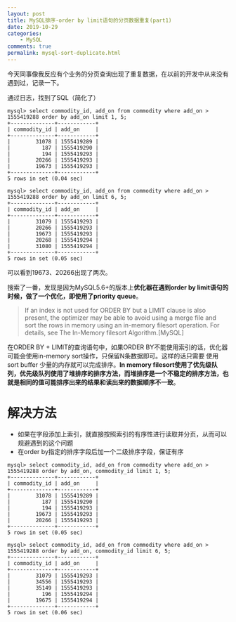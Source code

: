 ```yaml
---
layout: post
title: MySQL排序-order by limit语句的分页数据重复(part1)
date: 2019-10-29
categories:
    - MySQL
comments: true
permalink: mysql-sort-duplicate.html
---
```


今天同事像我反应有个业务的分页查询出现了重复数据，在以前的开发中从来没有遇到过，记录一下。

通过日志，找到了SQL（简化了）
```
mysql> select commodity_id, add_on from commodity where add_on > 1555419288 order by add_on limit 1, 5;
+--------------+------------+
| commodity_id | add_on     |
+--------------+------------+
|        31078 | 1555419289 |
|          187 | 1555419290 |
|          194 | 1555419293 |
|        20266 | 1555419293 |
|        19673 | 1555419293 |
+--------------+------------+
5 rows in set (0.04 sec)

mysql> select commodity_id, add_on from commodity where add_on > 1555419288 order by add_on limit 6, 5;
+--------------+------------+
| commodity_id | add_on     |
+--------------+------------+
|        31079 | 1555419293 |
|        20266 | 1555419293 |
|        19673 | 1555419293 |
|        20268 | 1555419294 |
|        31080 | 1555419294 |
+--------------+------------+
5 rows in set (0.05 sec)
```
可以看到19673、20266出现了两次。

搜索了一番，发现是因为MySQL5.6+的版本上**优化器在遇到order by limit语句的时候，做了一个优化，即使用了priority queue**。

> If an index is not used for ORDER BY but a LIMIT clause is also present, the optimizer may be able to avoid using a merge file and sort the rows in memory using an in-memory filesort operation. For details, see The In-Memory filesort Algorithm.[MySQL]

在ORDER BY + LIMIT的查询语句中，如果ORDER BY不能使用索引的话，优化器可能会使用in-memory sort操作，只保留N条数据即可。这样的话只需要 使用sort buffer 少量的内存就可以完成排序。**In memory filesort使用了优先级队列，优先级队列使用了堆排序的排序方法，而堆排序是一个不稳定的排序方法，也就是相同的值可能排序出来的结果和读出来的数据顺序不一致**。

# 解决方法
- 如果在字段添加上索引，就直接按照索引的有序性进行读取并分页，从而可以规避遇到的这个问题
- 在order by指定的排序字段后加一个二级排序字段，保证有序

```
mysql> select commodity_id, add_on from commodity where add_on > 1555419288 order by add_on, commodity_id limit 1, 5;
+--------------+------------+
| commodity_id | add_on     |
+--------------+------------+
|        31078 | 1555419289 |
|          187 | 1555419290 |
|          194 | 1555419293 |
|        19673 | 1555419293 |
|        20266 | 1555419293 |
+--------------+------------+
5 rows in set (0.05 sec)

mysql> select commodity_id, add_on from commodity where add_on > 1555419288 order by add_on, commodity_id limit 6, 5;
+--------------+------------+
| commodity_id | add_on     |
+--------------+------------+
|        31079 | 1555419293 |
|        34556 | 1555419293 |
|        35149 | 1555419293 |
|          196 | 1555419294 |
|        19675 | 1555419294 |
+--------------+------------+
5 rows in set (0.06 sec)
```